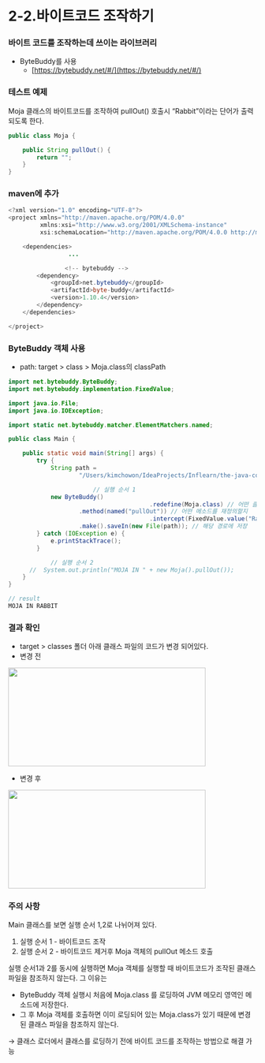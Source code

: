 # 2-2.바이트코드 조작하기

### 바이트 코드를 조작하는데 쓰이는 라이브러리

- ByteBuddy를 사용
    - [https://bytebuddy.net/#/](https://bytebuddy.net/#/)

### 테스트 예제

Moja 클래스의 바이트코드를 조작하여 pullOut() 호출시 “Rabbit”이라는 단어가 출력되도록 한다.

```java
public class Moja {

    public String pullOut() {
        return "";
    }
}

```

### maven에 추가

```java
<?xml version="1.0" encoding="UTF-8"?>
<project xmlns="http://maven.apache.org/POM/4.0.0"
         xmlns:xsi="http://www.w3.org/2001/XMLSchema-instance"
         xsi:schemaLocation="http://maven.apache.org/POM/4.0.0 http://maven.apache.org/xsd/maven-4.0.0.xsd">

    <dependencies>
				 ...

				<!-- bytebuddy -->
        <dependency>
            <groupId>net.bytebuddy</groupId>
            <artifactId>byte-buddy</artifactId>
            <version>1.10.4</version>
        </dependency>
    </dependencies>

</project>
```

### ByteBuddy 객체 사용

- path: target > class > Moja.class의 classPath

```java
import net.bytebuddy.ByteBuddy;
import net.bytebuddy.implementation.FixedValue;

import java.io.File;
import java.io.IOException;

import static net.bytebuddy.matcher.ElementMatchers.named;

public class Main {

    public static void main(String[] args) {
        try {
            String path =
                    "/Users/kimchowon/IdeaProjects/Inflearn/the-java-code-manipulation/chocho/target/classes/";

						// 실행 순서 1
            new ByteBuddy()
										.redefine(Moja.class) // 어떤 클래스 파일을 재정의할지
                    .method(named("pullOut")) // 어떤 메소드를 재정의할지
										.intercept(FixedValue.value("Rabbit!")) // 메소드를 가로채서 값을    변경               
                    .make().saveIn(new File(path)); // 해당 경로에 저장
        } catch (IOException e) {
            e.printStackTrace();
        }

			// 실행 순서 2
      //  System.out.println("MOJA IN " + new Moja().pullOut());
    }
}

// result
MOJA IN RABBIT
```

### 결과 확인

- target > classes 폴더 아래 클래스 파일의 코드가 변경 되어있다.
- 변경 전 
 <img src="https://user-images.githubusercontent.com/52793122/154799915-4e21e35f-ea87-4e14-94fe-afa345da9380.png"  width="400" height="200"/>

<br/>

- 변경 후
<img src="https://user-images.githubusercontent.com/52793122/154799918-33f98af2-14d2-40cd-ae0d-501a7d4a487f.png"  width="400" height="200"/>

### 주의 사항

Main 클래스를 보면 실행 순서 1,2로 나뉘어져 있다.

1. 실행 순서 1 - 바이트코드 조작
2. 실행 순서 2 - 바이트코드 제거후 Moja 객체의 pullOut 메소드 호출

실행 순서1과 2를 동시에 실행하면 Moja 객체를 실행할 때 바이트코드가 조작된 클래스 파일을 참조하지 않는다. 그 이유는 

- ByteBuddy 객체 실행시 처음에 Moja.class 를 로딩하여 JVM 메모리 영역인 메소드에 저장한다.
- 그 후 Moja 객체를 호출하면 이미 로딩되어 있는 Moja.class가 있기 때문에 변경된 클래스 파일을 참조하지 않는다.

→ 클래스 로더에서 클래스를 로딩하기 전에 바이트 코드를 조작하는 방법으로 해결 가능
